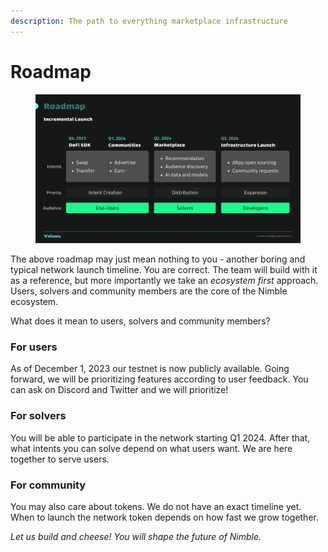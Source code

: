 ```yaml
---
description: The path to everything marketplace infrastructure
---
```


# Roadmap

<figure><img src="../.gitbook/assets/image (1).png" alt=""><figcaption></figcaption></figure>

The above roadmap may just mean nothing to you - another boring and typical network launch timeline. You are correct. The team will build with it as a reference, but more importantly we take an _ecosystem first_ approach. Users, solvers and community members are the core of the Nimble ecosystem.

What does it mean to users, solvers and community members?

### For users

As of December 1, 2023 our testnet is now publicly available. Going forward, we will be prioritizing features according to user feedback. You can ask on Discord and Twitter and we will prioritize!

### For solvers

You will be able to participate in the network starting Q1 2024. After that, what intents you can solve depend on what users want. We are here together to serve users.

### For community

You may also care about tokens. We do not have an exact timeline yet. When to launch the network token depends on how fast we grow together.

_Let us build and cheese! You will shape the future of Nimble._
